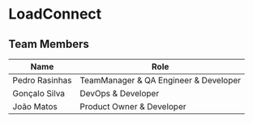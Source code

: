 # LoadConnect

## Team Members

| Name  | Role         |
|-------|--------------|
| Pedro Rasinhas | TeamManager & QA Engineer & Developer |
| Gonçalo Silva | DevOps  & Developer |
| João  Matos | Product Owner & Developer | 
